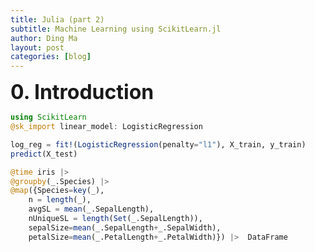 ```yaml
---
title: Julia (part 2)
subtitle: Machine Learning using ScikitLearn.jl
author: Ding Ma
layout: post
categories: [blog]
---
```


<span style="font-weight:bold;font-size:32px">0. Introduction</span>

```julia
using ScikitLearn
@sk_import linear_model: LogisticRegression

log_reg = fit!(LogisticRegression(penalty="l1"), X_train, y_train)
predict(X_test)
```

```julia
@time iris |>
@groupby(_.Species) |>
@map({Species=key(_),
    n = length(_),
    avgSL = mean(_.SepalLength),
    nUniqueSL = length(Set(_.SepalLength)),
    sepalSize=mean(_.SepalLength+_.SepalWidth),
    petalSize=mean(_.PetalLength+_.PetalWidth)}) |>  DataFrame
```